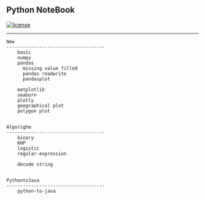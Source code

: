 ## Python NoteBook

[![license](https://img.shields.io/github/license/mashape/apistatus.svg)](https://github.com/LennyFan/PythonNoteBook/blob/master/LICENSE)

***

```
New
------------------------------------
    basic
    numpy
    pandas
      missing value filled 
      pandas readwrite
      pandasplot
      
    matplotlib
    seaborn
    plotly
    geographical plot
    polygon plot
    
    
Algorighm
------------------------------------
    binary
    KNP
    logistic
    regular-expression
    
    decode string
    
    
PythontoJava
------------------------------------
    python-to-java
```

